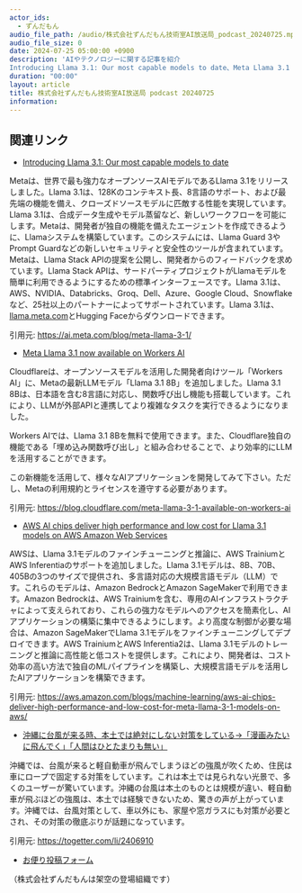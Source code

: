 ```yaml
---
actor_ids:
  - ずんだもん
audio_file_path: /audio/株式会社ずんだもん技術室AI放送局_podcast_20240725.mp3
audio_file_size: 0
date: 2024-07-25 05:00:00 +0900
description: 'AIやテクノロジーに関する記事を紹介  
Introducing Llama 3.1: Our most capable models to date、Meta Llama 3.1 now available on Workers AI、AWS AI chips deliver high performance and low cost for Llama 3.1 models on AWS  Amazon Web Services、沖縄に台風が来る時、本土では絶対にしない対策をしている→「漫画みたいに飛んでく」「人間はひとたまりも無い」'
duration: "00:00"
layout: article
title: 株式会社ずんだもん技術室AI放送局 podcast 20240725
information: 
---
```


## 関連リンク


- [Introducing Llama 3.1: Our most capable models to date](https://ai.meta.com/blog/meta-llama-3-1/)  


Metaは、世界で最も強力なオープンソースAIモデルであるLlama 3.1をリリースしました。Llama 3.1は、128Kのコンテキスト長、8言語のサポート、および最先端の機能を備え、クローズドソースモデルに匹敵する性能を実現しています。Llama 3.1は、合成データ生成やモデル蒸留など、新しいワークフローを可能にします。Metaは、開発者が独自の機能を備えたエージェントを作成できるように、Llamaシステムを構築しています。このシステムには、Llama Guard 3やPrompt Guardなどの新しいセキュリティと安全性のツールが含まれています。Metaは、Llama Stack APIの提案を公開し、開発者からのフィードバックを求めています。Llama Stack APIは、サードパーティプロジェクトがLlamaモデルを簡単に利用できるようにするための標準インターフェースです。Llama 3.1は、AWS、NVIDIA、Databricks、Groq、Dell、Azure、Google Cloud、Snowflakeなど、25社以上のパートナーによってサポートされています。Llama 3.1は、[llama.meta.com](https://llama.meta.com/)とHugging Faceからダウンロードできます。

引用元: https://ai.meta.com/blog/meta-llama-3-1/


- [Meta Llama 3.1 now available on Workers AI](https://blog.cloudflare.com/meta-llama-3-1-available-on-workers-ai)  


Cloudflareは、オープンソースモデルを活用した開発者向けツール「Workers AI」に、Metaの最新LLMモデル「Llama 3.1 8B」を追加しました。Llama 3.1 8Bは、日本語を含む8言語に対応し、関数呼び出し機能も搭載しています。これにより、LLMが外部APIと連携してより複雑なタスクを実行できるようになりました。  

Workers AIでは、Llama 3.1 8Bを無料で使用できます。また、Cloudflare独自の機能である「埋め込み関数呼び出し」と組み合わせることで、より効率的にLLMを活用することができます。

この新機能を活用して、様々なAIアプリケーションを開発してみて下さい。ただし、Metaの利用規約とライセンスを遵守する必要があります。

引用元: https://blog.cloudflare.com/meta-llama-3-1-available-on-workers-ai


- [AWS AI chips deliver high performance and low cost for Llama 3.1 models on AWS  Amazon Web Services](https://aws.amazon.com/blogs/machine-learning/aws-ai-chips-deliver-high-performance-and-low-cost-for-meta-llama-3-1-models-on-aws/)  



AWSは、Llama 3.1モデルのファインチューニングと推論に、AWS TrainiumとAWS Inferentiaのサポートを追加しました。Llama 3.1モデルは、8B、70B、405Bの3つのサイズで提供され、多言語対応の大規模言語モデル（LLM）です。これらのモデルは、Amazon BedrockとAmazon SageMakerで利用できます。Amazon Bedrockは、AWS Trainiumを含む、専用のAIインフラストラクチャによって支えられており、これらの強力なモデルへのアクセスを簡素化し、AIアプリケーションの構築に集中できるようにします。より高度な制御が必要な場合は、Amazon SageMakerでLlama 3.1モデルをファインチューニングしてデプロイできます。AWS TrainiumとAWS Inferentia2は、Llama 3.1モデルのトレーニングと推論に高性能と低コストを提供します。これにより、開発者は、コスト効率の高い方法で独自のMLパイプラインを構築し、大規模言語モデルを活用したAIアプリケーションを構築できます。 


引用元: https://aws.amazon.com/blogs/machine-learning/aws-ai-chips-deliver-high-performance-and-low-cost-for-meta-llama-3-1-models-on-aws/


- [沖縄に台風が来る時、本土では絶対にしない対策をしている→「漫画みたいに飛んでく」「人間はひとたまりも無い」](https://togetter.com/li/2406910)  


沖縄では、台風が来ると軽自動車が飛んでしまうほどの強風が吹くため、住民は車にロープで固定する対策をしています。これは本土では見られない光景で、多くのユーザーが驚いています。沖縄の台風は本土のものとは規模が違い、軽自動車が飛ぶほどの強風は、本土では経験できないため、驚きの声が上がっています。沖縄では、台風対策として、車以外にも、家屋や窓ガラスにも対策が必要とされ、その対策の徹底ぶりが話題になっています。 


引用元: https://togetter.com/li/2406910



- [お便り投稿フォーム](https://forms.gle/ffg4JTfqdiqK62qf9)

（株式会社ずんだもんは架空の登場組織です）
